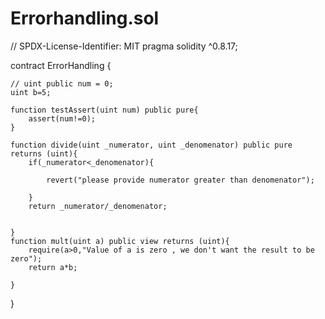 # Errorhandling.sol
// SPDX-License-Identifier: MIT
pragma solidity ^0.8.17;

contract ErrorHandling {

    // uint public num = 0;
    uint b=5;

    function testAssert(uint num) public pure{
        assert(num!=0);
    }

    function divide(uint _numerator, uint _denomenator) public pure returns (uint){
        if(_numerator<_denomenator){

            revert("please provide numerator greater than denomenator");

        }
        return _numerator/_denomenator;


    }
    function mult(uint a) public view returns (uint){
        require(a>0,"Value of a is zero , we don't want the result to be zero");
        return a*b;

    }

}

